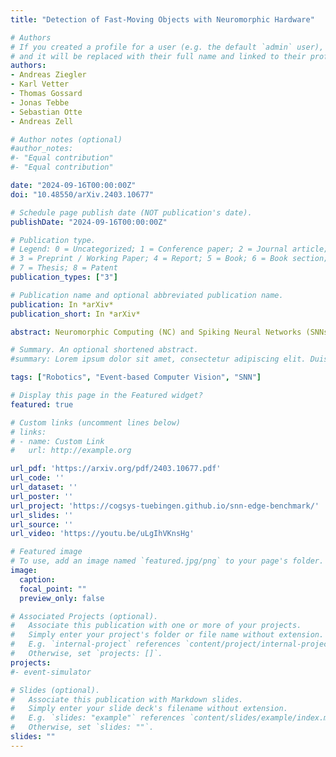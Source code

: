 ```yaml
---
title: "Detection of Fast-Moving Objects with Neuromorphic Hardware"

# Authors
# If you created a profile for a user (e.g. the default `admin` user), write the username (folder name) here 
# and it will be replaced with their full name and linked to their profile.
authors:
- Andreas Ziegler
- Karl Vetter
- Thomas Gossard
- Jonas Tebbe
- Sebastian Otte
- Andreas Zell

# Author notes (optional)
#author_notes:
#- "Equal contribution"
#- "Equal contribution"

date: "2024-09-16T00:00:00Z"
doi: "10.48550/arXiv.2403.10677"

# Schedule page publish date (NOT publication's date).
publishDate: "2024-09-16T00:00:00Z"

# Publication type.
# Legend: 0 = Uncategorized; 1 = Conference paper; 2 = Journal article;
# 3 = Preprint / Working Paper; 4 = Report; 5 = Book; 6 = Book section;
# 7 = Thesis; 8 = Patent
publication_types: ["3"]

# Publication name and optional abbreviated publication name.
publication: In *arXiv*
publication_short: In *arXiv*

abstract: Neuromorphic Computing (NC) and Spiking Neural Networks (SNNs) in particular are often viewed as the next generation of Neural Networks (NNs). NC is a novel bio-inspired paradigm for energy efficient neural computation, often relying on SNNs in which neurons communicate via spikes in a sparse, event-based manner. This communication via spikes can be exploited by neuromorphic hardware implementations very effectively and results in a drastic reductions of power consumption and latency in contrast to regular GPU-based NNs. In recent years, neuromorphic hardware has become more accessible, and the support of learning frameworks has improved. However, available hardware is partially still experimental, and it is not transparent what these solutions are effectively capable of, how they integrate into real-world robotics applications, and how they realistically benefit energy efficiency and latency. In this work, we provide the robotics research community with an overview of what is possible with SNNs on neuromorphic hardware focusing on real-time processing. We introduce a benchmark of three popular neuromorphic hardware devices for the task of event-based object detection. Moreover, we show that an SNN on a neuromorphic hardware is able to run in a challenging table tennis robot setup in real-time.

# Summary. An optional shortened abstract.
#summary: Lorem ipsum dolor sit amet, consectetur adipiscing elit. Duis posuere tellus ac convallis placerat. Proin tincidunt magna sed ex sollicitudin condimentum.

tags: ["Robotics", "Event-based Computer Vision", "SNN"]

# Display this page in the Featured widget?
featured: true

# Custom links (uncomment lines below)
# links:
# - name: Custom Link
#   url: http://example.org

url_pdf: 'https://arxiv.org/pdf/2403.10677.pdf'
url_code: ''
url_dataset: ''
url_poster: ''
url_project: 'https://cogsys-tuebingen.github.io/snn-edge-benchmark/'
url_slides: ''
url_source: ''
url_video: 'https://youtu.be/uLgIhVKnsHg'

# Featured image
# To use, add an image named `featured.jpg/png` to your page's folder. 
image:
  caption: 
  focal_point: ""
  preview_only: false

# Associated Projects (optional).
#   Associate this publication with one or more of your projects.
#   Simply enter your project's folder or file name without extension.
#   E.g. `internal-project` references `content/project/internal-project/index.md`.
#   Otherwise, set `projects: []`.
projects:
#- event-simulator

# Slides (optional).
#   Associate this publication with Markdown slides.
#   Simply enter your slide deck's filename without extension.
#   E.g. `slides: "example"` references `content/slides/example/index.md`.
#   Otherwise, set `slides: ""`.
slides: ""
---
```


